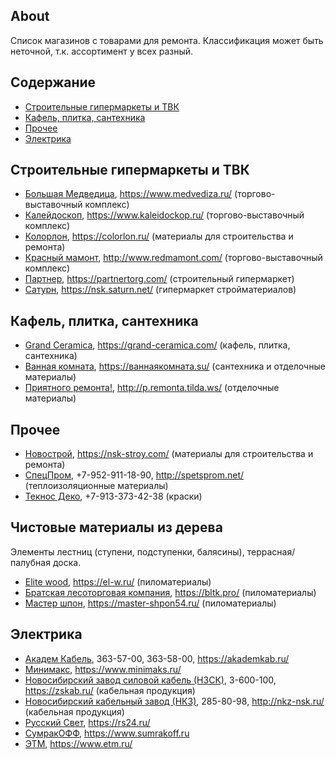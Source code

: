 ## About

Список магазинов с товарами для ремонта. Классификация может быть неточной, т.к. ассортимент у всех разный.

## Содержание

- [Строительные гипермаркеты и ТВК](#строительные-гипермаркеты-и-твк)
- [Кафель, плитка, сантехника](#кафель-плитка-сантехника)
- [Прочее](#прочее)
- [Электрика](#электрика)

## Строительные гипермаркеты и ТВК

- [Большая Медведица](https://github.com/contfedorov/sigma-workers/issues/30), https://www.medvediza.ru/ (торгово-выставочный комплекс)
- [Калейдоскоп](https://github.com/contfedorov/sigma-workers/issues/31), https://www.kaleidockop.ru/ (торгово-выставочный комплекс)
- [Колорлон](https://github.com/contfedorov/sigma-workers/issues/34), https://colorlon.ru/ (материалы для строительства и ремонта)
- [Красный мамонт](https://github.com/contfedorov/sigma-workers/issues/93), http://www.redmamont.com/ (торгово-выставочный комплекс)
- [Партнер](https://github.com/contfedorov/sigma-workers/issues/29), https://partnertorg.com/ (строительный гипермаркет)
- [Сатурн](https://github.com/contfedorov/sigma-workers/issues/26), https://nsk.saturn.net/ (гипермаркет стройматериалов)

## Кафель, плитка, сантехника

- [Grand Ceramica](https://github.com/contfedorov/sigma-workers/issues/33), https://grand-ceramica.com/ (кафель, плитка, сантехника)
- [Ванная комната](https://github.com/contfedorov/sigma-workers/issues/32), https://ваннаякомната.su/ (сантехника и отделочные материалы)
- [Приятного ремонта!](https://github.com/contfedorov/sigma-workers/issues/28), http://p.remonta.tilda.ws/ (отделочные материалы)

## Прочее

- [Новострой](https://github.com/contfedorov/sigma-workers/issues/27), https://nsk-stroy.com/ (материалы для строительства и ремонта)
- [СпецПром](https://github.com/contfedorov/sigma-workers/issues/35), +7-952-911-18-90, http://spetsprom.net/ (теплоизоляционные материалы)
- [Текнос Деко](https://github.com/contfedorov/sigma-workers/issues/94), +7-913-373-42-38 (краски)

## Чистовые материалы из дерева

Элементы лестниц (ступени, подступенки, балясины), террасная/палубная доска.

- [Elite wood](https://github.com/contfedorov/sigma-workers/issues/110), https://el-w.ru/ (пиломатериалы)
- [Братская лесоторговая компания](https://github.com/contfedorov/sigma-workers/issues/109), https://bltk.pro/ (пиломатериалы)
- [Мастер шпон](https://github.com/contfedorov/sigma-workers/issues/111), https://master-shpon54.ru/ (пиломатериалы)

## Электрика

- [Академ Кабель](https://github.com/contfedorov/sigma-workers/issues/44), 363-57-00, 363-58-00, https://akademkab.ru/
- [Минимакс](https://github.com/contfedorov/sigma-workers/issues/47), https://www.minimaks.ru/
- [Новосибирский завод силовой кабель (НЗСК)](https://github.com/contfedorov/sigma-workers/issues/95), 3-600-100, https://zskab.ru/ (кабельная продукция)
- [Новосибирский кабельный завод (НКЗ)](https://github.com/contfedorov/sigma-workers/issues/96), 285-80-98, http://nkz-nsk.ru/ (кабельная продукция)
- [Русский Свет](https://github.com/contfedorov/sigma-workers/issues/45), https://rs24.ru/
- [СумракОФФ](https://github.com/contfedorov/sigma-workers/issues/48), https://www.sumrakoff.ru
- [ЭТМ](https://github.com/contfedorov/sigma-workers/issues/46), https://www.etm.ru/

